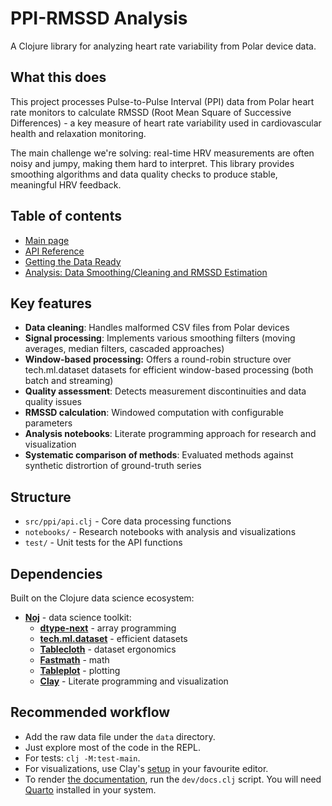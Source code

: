 # PPI-RMSSD Analysis

A Clojure library for analyzing heart rate variability from Polar device data.

## What this does

This project processes Pulse-to-Pulse Interval (PPI) data from Polar heart rate monitors to calculate RMSSD (Root Mean Square of Successive Differences) - a key measure of heart rate variability used in cardiovascular health and relaxation monitoring.

The main challenge we're solving: real-time HRV measurements are often noisy and jumpy, making them hard to interpret. This library provides smoothing algorithms and data quality checks to produce stable, meaningful HRV feedback.

## Table of contents

* [Main page](https://daslu.github.io/ppi-rmssd/)
* [API Reference](https://daslu.github.io/ppi-rmssd/ppi_docs.api_reference.html)
* [Getting the Data Ready](https://daslu.github.io/ppi-rmssd/ppi_docs.preparations.html)
* [Analysis: Data Smoothing/Cleaning and RMSSD Estimation](https://daslu.github.io/ppi-rmssd/ppi_docs.analysis.html)

## Key features

- **Data cleaning**: Handles malformed CSV files from Polar devices
- **Signal processing**: Implements various smoothing filters (moving averages, median filters, cascaded approaches)
- **Window-based processing:** Offers a round-robin structure over tech.ml.dataset datasets for efficient window-based processing (both batch and streaming)
- **Quality assessment**: Detects measurement discontinuities and data quality issues
- **RMSSD calculation**: Windowed computation with configurable parameters
- **Analysis notebooks**: Literate programming approach for research and visualization
- **Systematic comparison of methods**: Evaluated methods against synthetic distrortion of ground-truth series

## Structure

- `src/ppi/api.clj` - Core data processing functions
- `notebooks/` - Research notebooks with analysis and visualizations
- `test/` - Unit tests for the API functions

## Dependencies

Built on the Clojure data science ecosystem:

- [**Noj**](https://scicloj.github.io/noj/) - data science toolkit:
  - [**dtype-next**](https://cnuernber.github.io/dtype-next/) - array programming
  - [**tech.ml.dataset**](https://techascent.github.io/tech.ml.dataset/) - efficient datasets
  - [**Tablecloth**](https://scicloj.github.io/tablecloth/) - dataset ergonomics
  - [**Fastmath**](https://generateme.github.io/fastmath/clay/) - math
  - [**Tableplot**](https://scicloj.github.io/tableplot/) - plotting
  - [**Clay**](https://scicloj.github.io/clay/) - Literate programming and visualization

## Recommended workflow

* Add the raw data file under the `data` directory.
* Just explore most of the code in the REPL.
* For tests: `clj -M:test-main`.
* For visualizations, use Clay's [setup](https://scicloj.github.io/clay/#setup) in your favourite editor.
* To render [the documentation](https://daslu.github.io/ppi-rmssd/), run the `dev/docs.clj` script. You will need [Quarto](https://quarto.org/) installed in your system.




